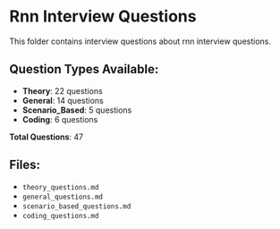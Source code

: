 # Rnn Interview Questions

This folder contains interview questions about rnn interview questions.

## Question Types Available:

- **Theory**: 22 questions
- **General**: 14 questions
- **Scenario_Based**: 5 questions
- **Coding**: 6 questions

**Total Questions**: 47

## Files:

- `theory_questions.md`
- `general_questions.md`
- `scenario_based_questions.md`
- `coding_questions.md`
